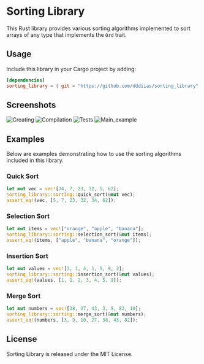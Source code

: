 # Sorting Library

This Rust library provides various sorting algorithms implemented to sort arrays of any type that implements the `Ord` trait.

## Usage

Include this library in your Cargo project by adding:

```toml
[dependencies]
sorting_library = { git = "https://github.com/dddiias/sorting_library" }
```

## Screenshots

![Creating](https://github.com/dddiias/sorting_library/tree/main/img/creating.png)
![Compilation](https://github.com/dddiias/sorting_library/tree/main/img/compilation.png)
![Tests](https://github.com/dddiias/sorting_library/tree/main/img/tests.png)
![Main_example](https://github.com/dddiias/sorting_library/tree/main/img/main_example.png)

## Examples

Below are examples demonstrating how to use the sorting algorithms included in this library.

### Quick Sort

```rust
let mut vec = vec![34, 7, 23, 32, 5, 62];
sorting_library::sorting::quick_sort(&mut vec);
assert_eq!(vec, [5, 7, 23, 32, 34, 62]);
```

### Selection Sort

```rust
let mut items = vec!["orange", "apple", "banana"];
sorting_library::sorting::selection_sort(&mut items);
assert_eq!(items, ["apple", "banana", "orange"]);
```

### Insertion Sort

```rust
let mut values = vec![3, 1, 4, 1, 5, 9, 2];
sorting_library::sorting::insertion_sort(&mut values);
assert_eq!(values, [1, 1, 2, 3, 4, 5, 9]);
```

### Merge Sort

```rust
let mut numbers = vec![38, 27, 43, 3, 9, 82, 10];
sorting_library::sorting::merge_sort(&mut numbers);
assert_eq!(numbers, [3, 9, 10, 27, 38, 43, 82]);
```

## License

Sorting Library is released under the MIT License.
